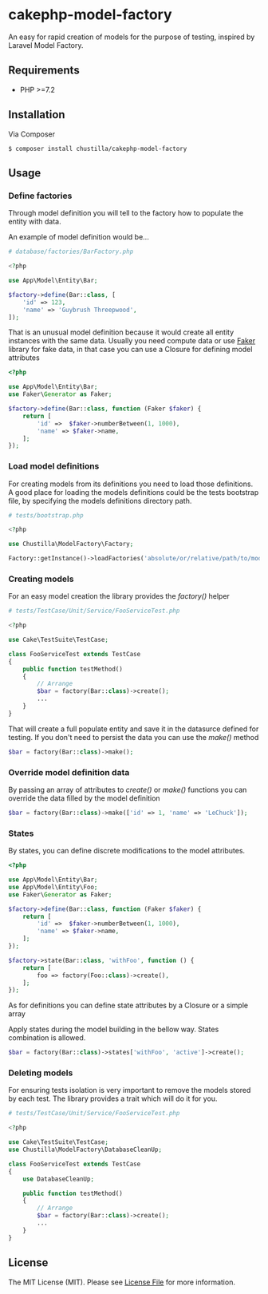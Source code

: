 # cakephp-model-factory
An easy for rapid creation of models for the purpose of testing, inspired by Laravel Model Factory.

Requirements
---
 + PHP >=7.2

Installation
---
Via Composer

```
$ composer install chustilla/cakephp-model-factory
```

Usage
---
### Define factories
Through model definition you will tell to the factory how to populate the entity with data.

An example of model definition would be...

```php
# database/factories/BarFactory.php

<?php

use App\Model\Entity\Bar;

$factory->define(Bar::class, [
    'id' => 123,
    'name' => 'Guybrush Threepwood',
]);
```

That is an unusual model definition because it would create all entity instances with the same data.
Usually you need compute data or use [Faker](https://github.com/fzaninotto/Faker) library for fake data, in that case you can use a Closure for defining model attributes

```php
<?php

use App\Model\Entity\Bar;
use Faker\Generator as Faker;

$factory->define(Bar::class, function (Faker $faker) {
    return [
        'id' =>  $faker->numberBetween(1, 1000),
        'name' => $faker->name,
    ];
});
```

### Load model definitions
For creating models from its definitions you need to load those definitions.
A good place for loading the models definitions could be the tests bootstrap file,
by specifying the models definitions directory path.

```php
# tests/bootstrap.php

<?php

use Chustilla\ModelFactory\Factory;

Factory::getInstance()->loadFactories('absolute/or/relative/path/to/models/definitions/directory');
```

### Creating models
For an easy model creation the library provides the *factory()* helper

```php
# tests/TestCase/Unit/Service/FooServiceTest.php

<?php

use Cake\TestSuite\TestCase;

class FooServiceTest extends TestCase
{
    public function testMethod()
    {
        // Arrange
        $bar = factory(Bar::class)->create();
        ...
    }
}
```

That will create a full populate entity and save it in the datasurce defined for testing.
If you don't need to persist the data you can use the *make()* method

```php
$bar = factory(Bar::class)->make();
```

### Override model definition data
By passing an array of attributes to *create()* or *make()* functions you can override the data filled by the model definition

```php
$bar = factory(Bar::class)->make(['id' => 1, 'name' => 'LeChuck']);
```

### States
By states, you can define discrete modifications to the model attributes.

```php
<?php

use App\Model\Entity\Bar;
use App\Model\Entity\Foo;
use Faker\Generator as Faker;

$factory->define(Bar::class, function (Faker $faker) {
    return [
        'id' =>  $faker->numberBetween(1, 1000),
        'name' => $faker->name,
    ];
});

$factory->state(Bar::class, 'withFoo', function () {
    return [
        foo => factory(Foo::class)->create(),
    ];
});
```

As for definitions you can define state attributes by a Closure or a simple array

Apply states during the model building in the bellow way. States combination is allowed.

```php
$bar = factory(Bar::class)->states['withFoo', 'active']->create();
```

### Deleting models
For ensuring tests isolation is very important to remove the models stored by each test.
The library provides a trait which will do it for you.

```php
# tests/TestCase/Unit/Service/FooServiceTest.php

<?php

use Cake\TestSuite\TestCase;
use Chustilla\ModelFactory\DatabaseCleanUp;

class FooServiceTest extends TestCase
{
    use DatabaseCleanUp;

    public function testMethod()
    {
        // Arrange
        $bar = factory(Bar::class)->create();
        ...
    }
}
```


License
---
The MIT License (MIT). Please see [License File](./LICENSE) for more information.
